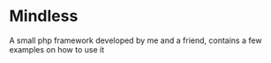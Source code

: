 # Mindless
A small php framework developed by me and a friend, contains a few examples on how to use it

